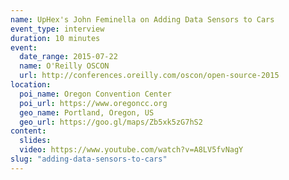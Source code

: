 ```yaml
---
name: UpHex's John Feminella on Adding Data Sensors to Cars
event_type: interview
duration: 10 minutes
event:
  date_range: 2015-07-22
  name: O'Reilly OSCON
  url: http://conferences.oreilly.com/oscon/open-source-2015
location:
  poi_name: Oregon Convention Center
  poi_url: https://www.oregoncc.org
  geo_name: Portland, Oregon, US
  geo_url: https://goo.gl/maps/Zb5xk5zG7hS2
content:
  slides:
  video: https://www.youtube.com/watch?v=A8LV5fvNagY
slug: "adding-data-sensors-to-cars"
---
```

